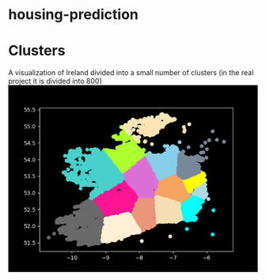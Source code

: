 # housing-prediction

# Clusters

A visualization of Ireland divided into a small number of clusters (in the real project it is divided into 800)
![clusters](docs/img.png)
